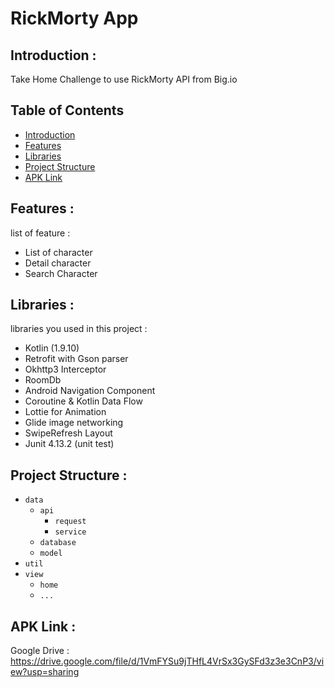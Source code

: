 # RickMorty App

## <a name="introduction"></a> Introduction :
Take Home Challenge to use RickMorty API from Big.io

## Table of Contents

- [Introduction](#introduction)
- [Features](#features)
- [Libraries](#libraries)
- [Project Structure](#project-structures)
- [APK Link](#apk-link)

## <a name="features"></a> Features :
list of feature  :
- List of character
- Detail character
- Search Character


## <a name="libraries"></a> Libraries :
libraries you used in this project :
- Kotlin (1.9.10)
- Retrofit with Gson parser
- Okhttp3 Interceptor
- RoomDb
- Android Navigation Component
- Coroutine & Kotlin Data Flow
- Lottie for Animation
- Glide image networking
- SwipeRefresh Layout
- Junit 4.13.2 (unit test)


## <a name="project-structures"></a> Project Structure :
* `data`
  * `api`
    * `request`
    * `service`
  * `database`
  * `model`
* `util`
* `view`
  * `home`
  * `...`


## <a name="apk-link"></a> APK Link :
Google Drive : https://drive.google.com/file/d/1VmFYSu9jTHfL4VrSx3GySFd3z3e3CnP3/view?usp=sharing
